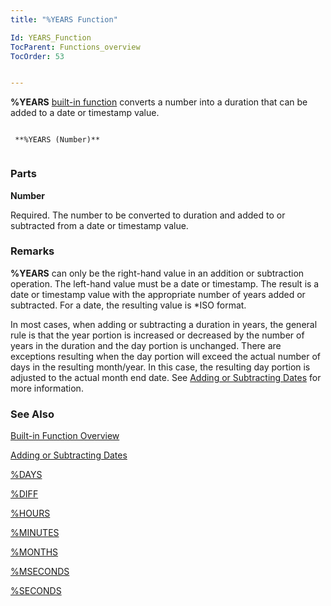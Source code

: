 ```yaml
---
title: "%YEARS Function"

Id: YEARS_Function
TocParent: Functions_overview
TocOrder: 53


---
```


**%YEARS** [built-in function](Functions_overview.html) converts a number into a duration that can be added to a date or timestamp value. 

```

 **%YEARS (Number)** 
        
```

### Parts

**Number** 

Required. The number to be converted to duration and added to or subtracted from a date or timestamp value.


### Remarks
**%YEARS** can only be the right-hand value in an addition or subtraction operation. The left-hand value must be a date or timestamp. The result is a date or timestamp value with the appropriate number of years added or subtracted. For a date, the resulting value is *ISO format. 

In most cases, when adding or subtracting a duration in years, the general rule is that the year portion is increased or decreased by the number of years in the duration and the day portion is unchanged. There are exceptions resulting when the day portion will exceed the actual number of days in the resulting month/year. In this case, the resulting day portion is adjusted to the actual month end date. See [Adding or Subtracting Dates](Adding_or_Subtracting_Dates.html) for more information. 

### See Also
[Built-in Function Overview](Functions_overview.html)

[Adding or Subtracting Dates](Adding_or_Subtracting_Dates.html)

[%DAYS](DAYS_Function.html)

[%DIFF](DIFF_Function.html)

[%HOURS](HOURS_Function.html)

[%MINUTES](MINUTES_Function.html)

[%MONTHS](MONTHS_Function.html)

[%MSECONDS](MSECONDS_Function.html)

[%SECONDS](SECONDS_Function.html) 
